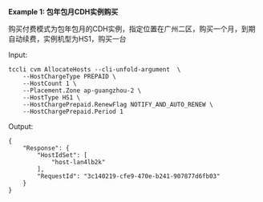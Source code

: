 **Example 1: 包年包月CDH实例购买**

购买付费模式为包年包月的CDH实例，指定位置在广州二区，购买一个月，到期自动续费，实例机型为HS1，购买一台

Input: 

```
tccli cvm AllocateHosts --cli-unfold-argument  \
    --HostChargeType PREPAID \
    --HostCount 1 \
    --Placement.Zone ap-guangzhou-2 \
    --HostType HS1 \
    --HostChargePrepaid.RenewFlag NOTIFY_AND_AUTO_RENEW \
    --HostChargePrepaid.Period 1
```

Output: 
```
{
    "Response": {
        "HostIdSet": [
            "host-lan4lb2k"
        ],
        "RequestId": "3c140219-cfe9-470e-b241-907877d6fb03"
    }
}
```

